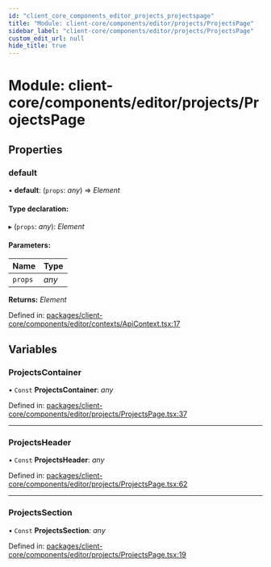 ```yaml
---
id: "client_core_components_editor_projects_projectspage"
title: "Module: client-core/components/editor/projects/ProjectsPage"
sidebar_label: "client-core/components/editor/projects/ProjectsPage"
custom_edit_url: null
hide_title: true
---
```


# Module: client-core/components/editor/projects/ProjectsPage

## Properties

### default

• **default**: (`props`: *any*) => *Element*

#### Type declaration:

▸ (`props`: *any*): *Element*

#### Parameters:

Name | Type |
:------ | :------ |
`props` | *any* |

**Returns:** *Element*

Defined in: [packages/client-core/components/editor/contexts/ApiContext.tsx:17](https://github.com/xr3ngine/xr3ngine/blob/9d253dc38/packages/client-core/components/editor/contexts/ApiContext.tsx#L17)

## Variables

### ProjectsContainer

• `Const` **ProjectsContainer**: *any*

Defined in: [packages/client-core/components/editor/projects/ProjectsPage.tsx:37](https://github.com/xr3ngine/xr3ngine/blob/9d253dc38/packages/client-core/components/editor/projects/ProjectsPage.tsx#L37)

___

### ProjectsHeader

• `Const` **ProjectsHeader**: *any*

Defined in: [packages/client-core/components/editor/projects/ProjectsPage.tsx:62](https://github.com/xr3ngine/xr3ngine/blob/9d253dc38/packages/client-core/components/editor/projects/ProjectsPage.tsx#L62)

___

### ProjectsSection

• `Const` **ProjectsSection**: *any*

Defined in: [packages/client-core/components/editor/projects/ProjectsPage.tsx:19](https://github.com/xr3ngine/xr3ngine/blob/9d253dc38/packages/client-core/components/editor/projects/ProjectsPage.tsx#L19)
